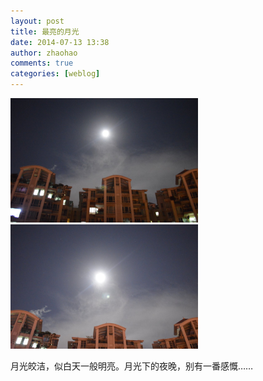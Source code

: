 ```yaml
---
layout: post
title: 最亮的月光
date: 2014-07-13 13:38
author: zhaohao
comments: true
categories: [weblog]
---
```

<a href="/Resource/Nikon-20140712-DSC_3320.jpg"><img class="size-medium wp-image-1427" src="/Resource/Nikon-20140712-DSC_3320.jpg" alt="moonlight" width="300" height="199" /></a>   <a href="/Resource/Nikon-20140712-DSC_3323.jpg"><img class="size-medium wp-image-1428" src="/Resource/Nikon-20140712-DSC_3323.jpg" alt="moonlight" width="300" height="199" /></a>

月光皎洁，似白天一般明亮。月光下的夜晚，别有一番感慨……
